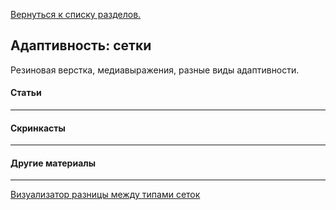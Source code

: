 [Вернуться к списку разделов.](../README.md)

## Адаптивность: сетки
Резиновая верстка, медиавыражения, разные виды адаптивности.

#### Статьи
----------


#### Скринкасты
----------


#### Другие материалы
----------
[Визуализатор разницы между типами сеток](http://liquidapsive.com/)
